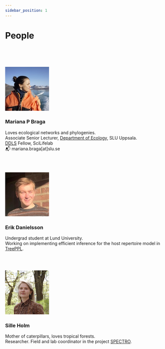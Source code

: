 ```yaml
---
sidebar_position: 1
---
```


# People

<!-- ## Current members -->

<br/>
<br/>
<br/>

![Mariana](img/Mariana.jpg)

### Mariana P Braga

Loves ecological networks and phylogenies. <br/>
Associate Senior Lecturer, [Department of Ecology](https://www.slu.se/en/departments/ecology/), SLU Uppsala. <br/>
[DDLS](https://www.scilifelab.se/data-driven/) Fellow, SciLifelab <br/>
📬 mariana.braga[at]slu.se

<br/>
<br/>

![Erik](img/Erik.jpeg)

### Erik Danielsson

Undergrad student at Lund University. <br/>
Working on implementing efficient inference for the host repertoire model in [TreePPL](/docs/projects/TreePPL).

<br/>
<br/>

![Sille](img/Sille.jpg)

### Sille Holm

Mother of caterpillars, loves tropical forests. <br/>
Researcher. Field and lab coordinator in the project [SPECTRO](/docs/projects/SPECTRO).